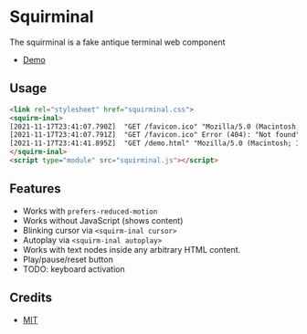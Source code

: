 # Squirminal

The squirminal is a fake antique terminal web component 

* [Demo](https://squirminal.zachleat.dev/)


<!--
## Installation

```
npm install @zachleat/squirminal
```
-->

## Usage

```html
<link rel="stylesheet" href="squirminal.css">
<squirm-inal>
[2021-11-17T23:41:07.790Z]  "GET /favicon.ico" "Mozilla/5.0 (Macintosh; Intel Mac OS X 10_15_7) AppleWebKit/537.36 (KHTML, like Gecko) Chrome/95.0.4638.69 Safari/537.36"
[2021-11-17T23:41:07.791Z]  "GET /favicon.ico" Error (404): "Not found"
[2021-11-17T23:41:41.895Z]  "GET /demo.html" "Mozilla/5.0 (Macintosh; Intel Mac OS X 10.15; rv:94.0) Gecko/20100101 Firefox/94.0"
</squirm-inal>
<script type="module" src="squirminal.js"></script>
```

## Features

* Works with `prefers-reduced-motion`
* Works without JavaScript (shows content)
* Blinking cursor via `<squirm-inal cursor>`
* Autoplay via `<squirm-inal autoplay>`
* Works with text nodes inside any arbitrary HTML content.
* Play/pause/reset button
* TODO: keyboard activation

## Credits

* [MIT](./LICENSE)
